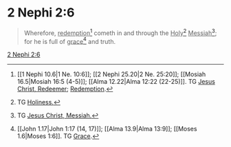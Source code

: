 # 2 Nephi 2:6

> Wherefore, <u>redemption</u>[^a] cometh in and through the <u>Holy</u>[^b] <u>Messiah</u>[^c]; for he is full of <u>grace</u>[^d] and truth.

[2 Nephi 2:6](https://www.churchofjesuschrist.org/study/scriptures/bofm/2-ne/2?lang=eng&id=p6#p6)


[^a]: [[1 Nephi 10.6|1 Ne. 10:6]]; [[2 Nephi 25.20|2 Ne. 25:20]]; [[Mosiah 16.5|Mosiah 16:5 (4-5)]]; [[Alma 12.22|Alma 12:22 (22-25)]]. TG [Jesus Christ, Redeemer](https://www.churchofjesuschrist.org/study/scriptures/tg/jesus-christ-redeemer?lang=eng); [Redemption](https://www.churchofjesuschrist.org/study/scriptures/tg/redemption?lang=eng).
[^b]: TG [Holiness.](https://www.churchofjesuschrist.org/study/scriptures/tg/holiness?lang=eng)
[^c]: TG [Jesus Christ, Messiah.](https://www.churchofjesuschrist.org/study/scriptures/tg/jesus-christ-messiah?lang=eng)
[^d]: [[John 1.17|John 1:17 (14, 17)]]; [[Alma 13.9|Alma 13:9]]; [[Moses 1.6|Moses 1:6]]. TG [Grace](https://www.churchofjesuschrist.org/study/scriptures/tg/grace?lang=eng).

